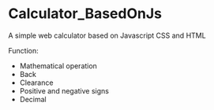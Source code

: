 # Calculator_BasedOnJs
A simple web calculator based on Javascript CSS and HTML

Function:
- Mathematical operation
- Back
- Clearance
- Positive and negative signs
- Decimal

